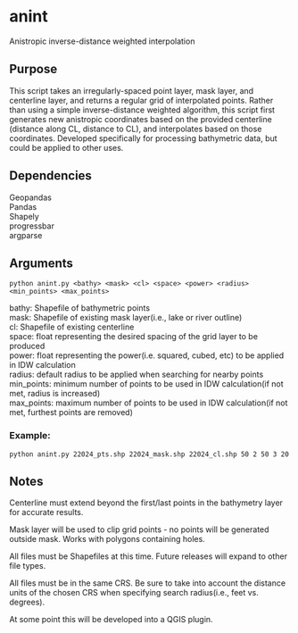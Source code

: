 # anint
Anistropic inverse-distance weighted interpolation

## Purpose
This script takes an irregularly-spaced point layer, mask layer, and centerline layer, and returns a regular
grid of interpolated points. Rather than using a simple inverse-distance weighted algorithm, this script first
generates new anistropic coordinates based on the provided centerline (distance along CL, distance to CL), and
interpolates based on those coordinates. Developed specifically for processing bathymetric data, but could be
applied to other uses.

## Dependencies
Geopandas</br>
Pandas</br>
Shapely</br>
progressbar</br>
argparse</br>

## Arguments
    python anint.py <bathy> <mask> <cl> <space> <power> <radius> <min_points> <max_points>

bathy: Shapefile of bathymetric points</br>
mask: Shapefile of existing mask layer(i.e., lake or river outline)</br>
cl: Shapefile of existing centerline</br>
space: float representing the desired spacing of the grid layer to be produced</br>
power: float representing the power(i.e. squared, cubed, etc) to be applied in IDW calculation</br>
radius: default radius to be applied when searching for nearby points</br>
min_points: minimum number of points to be used in IDW calculation(if not met, radius is increased)</br>
max_points: maximum number of points to be used in IDW calculation(if not met, furthest points are removed)</br>

### Example:
    python anint.py 22024_pts.shp 22024_mask.shp 22024_cl.shp 50 2 50 3 20

## Notes
Centerline must extend beyond the first/last points in the bathymetry layer for accurate results.</br>

Mask layer will be used to clip grid points - no points will be generated outside mask. Works with polygons
containing holes.</br>

All files must be Shapefiles at this time. Future releases will expand to other file types.</br>

All files must be in the same CRS. Be sure to take into account the distance units of the chosen CRS when
specifying search radius(i.e., feet vs. degrees).</br>

At some point this will be developed into a QGIS plugin.</br>
